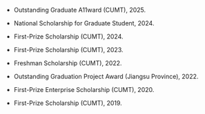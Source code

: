 
- Outstanding Graduate A11ward (CUMT), 2025.

- National Scholarship for Graduate Student, 2024.

- First-Prize Scholarship (CUMT), 2024.

- First-Prize Scholarship (CUMT), 2023.

- Freshman Scholarship (CUMT), 2022.

- Outstanding Graduation Project Award (Jiangsu Province), 2022.

- First-Prize Enterprise Scholarship (CUMT), 2020.

- First-Prize Scholarship (CUMT), 2019.
